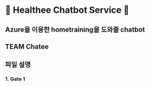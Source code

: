 # :speech_balloon: Healthee Chatbot Service :runner:

## Azure을 이용한 hometraining을 도와줄 chatbot 

## TEAM Chatee

## 파일 설명

### 1. Gate 1

